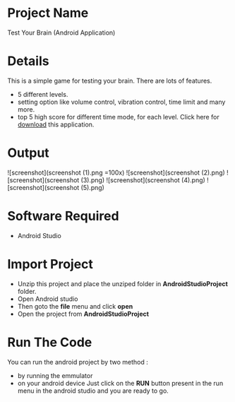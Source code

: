# Project Name
Test Your Brain (Android Application)

# Details
This is a simple game for testing your brain. There are lots of features.
* 5 different levels.
* setting option like volume control, vibration control, time limit and many more.
* top 5 high score for different time mode, for each level.
Click here for [download](TestYourBrain.apk) this application.

# Output
![screenshot](screenshot (1).png =100x) ![screenshot](screenshot (2).png) ![screenshot](screenshot (3).png) ![screenshot](screenshot (4).png)
![screenshot](screenshot (5).png)

# Software Required
* Android Studio

# Import Project
* Unzip this project and place the unziped folder in **AndroidStudioProject** folder.
* Open Android studio
* Then goto the **file** menu and click **open**
* Open the project from **AndroidStudioProject**

# Run The Code
You can run the android project by two method :
* by running the emmulator
* on your android device
Just click on the **RUN** button present in the run menu in the android studio and you are ready to go.
